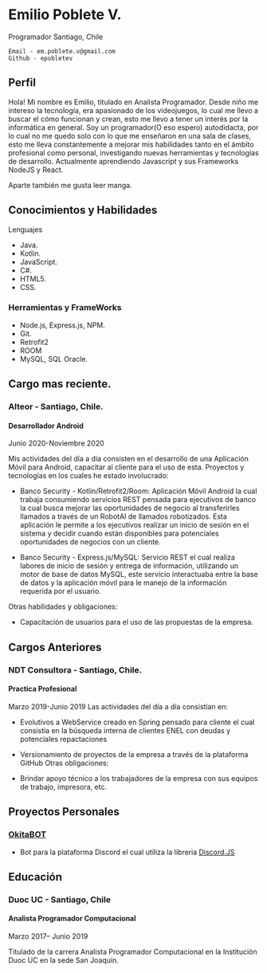 # Emilio Poblete V.
Programador
Santiago, Chile

    Email - em.poblete.v@gmail.com
    Github - epobletev
## Perfil
Hola! Mi nombre es Emilio, titulado en Analista Programador.
Desde niño me intereso la tecnología, era apasionado de los videojuegos, lo cual me llevo a buscar el cómo funcionan y crean, esto me llevo a tener un interés por la informática en general.
Soy un programador(O eso espero) autodidacta, por lo cual no me quedo solo con lo que me enseñaron en una sala de clases, esto me lleva constantemente a mejorar mis habilidades tanto en el ámbito profesional como personal, investigando nuevas herramientas y tecnologías de desarrollo.
Actualmente aprendiendo Javascript y sus Frameworks NodeJS y React.

Aparte también me gusta leer  manga.

## Conocimientos y Habilidades
Lenguajes
   - Java.
   - Kotlin.
   - JavaScript.
   - C#.
   - HTML5.
   - CSS.
### Herramientas y FrameWorks
   - Node.js, Express.js, NPM.
   - Git.
   - Retrofit2
   - ROOM
   - MySQL, SQL Oracle.
## Cargo mas reciente.
 ### Alteor - Santiago, Chile.
 #### Desarrollador Android
   Junio 2020-Noviembre 2020
   
  Mis actividades del día a día consisten en el desarrollo de una Aplicación Móvil para Android, capacitar al cliente para el uso de esta. Proyectos y tecnologías en los cuales he estado involucrado:
   - Banco Security - Kotlin/Retrofit2/Room: Aplicación Móvil Android la cual trabaja consumiendo servicios REST pensada para ejecutivos de banco la cual busca mejorar las oportunidades de negocio al transferirles llamados a través de un RobotAI de llamados robotizados. Esta aplicación le permite a los ejecutivos realizar un inicio de sesión en el sistema y decidir cuando están disponibles para potenciales oportunidades de negocios con un cliente.
   
   - Banco Security - Express.js/MySQL: Servicio REST el cual realiza labores de inicio de sesión y entrega de información, utilizando un motor de base de datos MySQL, este servicio interactuaba entre la base de datos y la aplicación móvil para le manejo de la información requerida por el usuario.
   
   Otras habilidades y obligaciones:
   - Capacitación de usuarios para el uso de las propuestas de la empresa.
## Cargos Anteriores
### NDT Consultora - Santiago, Chile.
 #### Practica Profesional
  Marzo 2019-Junio 2019
Las actividades del día a día consistían en:
   - Evolutivos a WebService creado en Spring pensado para cliente el cual consistía en la búsqueda interna de clientes ENEL con deudas y potenciales repactaciones
   - Versionamiento de proyectos de la empresa a través de la plataforma GitHub
Otras obligaciones:

  - Brindar apoyo técnico a los trabajadores de la empresa con sus equipos de trabajo, impresora, etc.
## Proyectos Personales
### [OkitaBOT](https://github.com/epobletev/OkitaBOT "OkitaBot")
  - Bot para la plataforma Discord el cual utiliza la libreria [Discord.JS](https://discord.js.org/#/)
  
## Educación
### Duoc UC - Santiago, Chile
#### Analista Programador Computacional
Marzo 2017– Junio 2019

Titulado de la carrera Analista Programador Computacional en la Institución Duoc UC en la sede San Joaquín.
